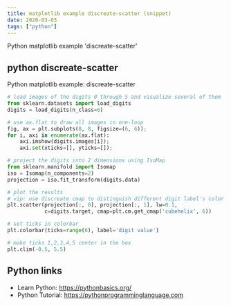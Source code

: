 ```yaml
---
title: matplotlib example discreate-scatter (snippet)
date: 2020-03-03
tags: ["python"]
---
```

Python matplotlib example 'discreate-scatter'


## python discreate-scatter

Python matplotlib example: discreate-scatter

```python
# load images of the digits 0 through 5 and visualize several of them
from sklearn.datasets import load_digits
digits = load_digits(n_class=6)

# use ax.flat to draw all images in one-loop
fig, ax = plt.subplots(8, 8, figsize=(6, 6));
for i, axi in enumerate(ax.flat):
    axi.imshow(digits.images[i]);
    axi.set(xticks=[], yticks=[]);

# project the digits into 2 dimensions using IsoMap
from sklearn.manifold import Isomap
iso = Isomap(n_components=2)
projection = iso.fit_transform(digits.data)

# plot the results
# vip: use discreate cmap to distinguish different digit label's color
plt.scatter(projection[:, 0], projection[:, 1], lw=0.1,
            c=digits.target, cmap=plt.cm.get_cmap('cubehelix', 6))

# set ticks in colorbar
plt.colorbar(ticks=range(6), label='digit value')

# make ticks 1,2,3,4,5 center in the box
plt.clim(-0.5, 5.5)

```

## Python links

- Learn Python: https://pythonbasics.org/
- Python Tutorial: https://pythonprogramminglanguage.com
